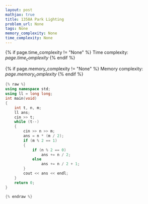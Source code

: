 ```yaml
---
layout: post
mathjax: true
title: 1358A Park Lighting
problem_url: None
tags: None
memory_complexity: None
time_complexity: None
---
```




{% if page.time_complexity != "None" %}
Time complexity: ${{ page.time_complexity }}$
{% endif %}

{% if page.memory_complexity != "None" %}
Memory complexity: ${{ page.memory_complexity }}$
{% endif %}

```cpp
{% raw %}
using namespace std;
using ll = long long;
int main(void)
{
    int t, n, m;
    ll ans;
    cin >> t;
    while (t--)
    {
        cin >> n >> m;
        ans = n * (m / 2);
        if (m % 2 == 1)
        {
            if (n % 2 == 0)
                ans += n / 2;
            else
                ans += n / 2 + 1;
        }
        cout << ans << endl;
    }
    return 0;
}

{% endraw %}
```